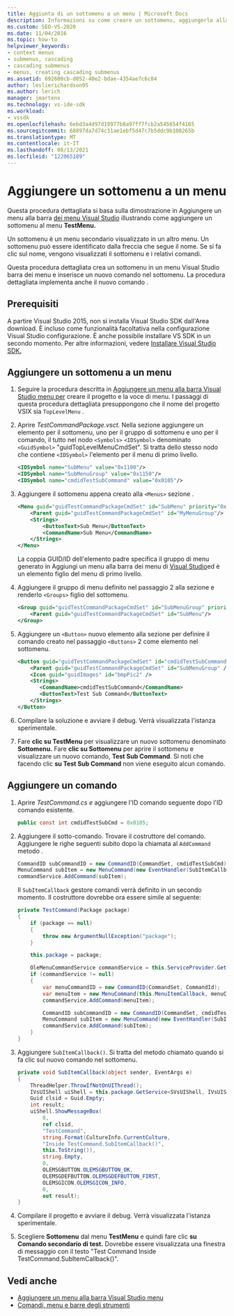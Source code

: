 ```yaml
---
title: Aggiunta di un sottomenu a un menu | Microsoft Docs
description: Informazioni su come creare un sottomenu, aggiungerlo alla barra Visual Studio e aggiungere un nuovo comando al sottomenu.
ms.custom: SEO-VS-2020
ms.date: 11/04/2016
ms.topic: how-to
helpviewer_keywords:
- context menus
- submenus, cascading
- cascading submenus
- menus, creating cascading submenus
ms.assetid: 692600cb-d052-40e2-bdae-4354ae7c6c84
author: leslierichardson95
ms.author: lerich
manager: jmartens
ms.technology: vs-ide-sdk
ms.workload:
- vssdk
ms.openlocfilehash: 6ebd3a4d97d19977b8a97ff7fcb2a545654f4165
ms.sourcegitcommit: 68897da7d74c31ae1ebf5d47c7b5ddc9b108265b
ms.translationtype: MT
ms.contentlocale: it-IT
ms.lasthandoff: 08/13/2021
ms.locfileid: "122065189"
---
```

# <a name="add-a-submenu-to-a-menu"></a>Aggiungere un sottomenu a un menu
Questa procedura dettagliata si basa sulla dimostrazione in Aggiungere un menu alla barra [dei menu Visual Studio](../extensibility/adding-a-menu-to-the-visual-studio-menu-bar.md) illustrando come aggiungere un sottomenu al menu **TestMenu.**

 Un sottomenu è un menu secondario visualizzato in un altro menu. Un sottomenu può essere identificato dalla freccia che segue il nome. Se si fa clic sul nome, vengono visualizzati il sottomenu e i relativi comandi.

 Questa procedura dettagliata crea un sottomenu in un menu Visual Studio barra dei menu e inserisce un nuovo comando nel sottomenu. La procedura dettagliata implementa anche il nuovo comando .

## <a name="prerequisites"></a>Prerequisiti
 A partire Visual Studio 2015, non si installa Visual Studio SDK dall'Area download. È incluso come funzionalità facoltativa nella configurazione Visual Studio configurazione. È anche possibile installare VS SDK in un secondo momento. Per altre informazioni, vedere [Installare Visual Studio SDK.](../extensibility/installing-the-visual-studio-sdk.md)

## <a name="add-a-submenu-to-a-menu"></a>Aggiungere un sottomenu a un menu

1. Seguire la procedura descritta in [Aggiungere un menu alla barra Visual Studio menu per](../extensibility/adding-a-menu-to-the-visual-studio-menu-bar.md) creare il progetto e la voce di menu. I passaggi di questa procedura dettagliata presuppongono che il nome del progetto VSIX sia `TopLevelMenu` .

2. Aprire *TestCommandPackage.vsct.* Nella sezione aggiungere un elemento per il sottomenu, uno per il gruppo di sottomenu e uno per il comando, il tutto nel nodo `<Symbols>` `<IDSymbol>` denominato `<GuidSymbol>` "guidTopLevelMenuCmdSet". Si tratta dello stesso nodo che contiene `<IDSymbol>` l'elemento per il menu di primo livello.

    ```xml
    <IDSymbol name="SubMenu" value="0x1100"/>
    <IDSymbol name="SubMenuGroup" value="0x1150"/>
    <IDSymbol name="cmdidTestSubCommand" value="0x0105"/>
    ```

3. Aggiungere il sottomenu appena creato alla `<Menus>` sezione .

    ```xml
    <Menu guid="guidTestCommandPackageCmdSet" id="SubMenu" priority="0x0100" type="Menu">
        <Parent guid="guidTestCommandPackageCmdSet" id="MyMenuGroup"/>
        <Strings>
            <ButtonText>Sub Menu</ButtonText>
            <CommandName>Sub Menu</CommandName>
        </Strings>
    </Menu>
    ```

     La coppia GUID/ID dell'elemento padre specifica il gruppo di menu generato in Aggiungi un menu alla barra dei menu di [Visual Studio](../extensibility/adding-a-menu-to-the-visual-studio-menu-bar.md)ed è un elemento figlio del menu di primo livello.

4. Aggiungere il gruppo di menu definito nel passaggio 2 alla sezione e renderlo `<Groups>` figlio del sottomenu.

    ```xml
    <Group guid="guidTestCommandPackageCmdSet" id="SubMenuGroup" priority="0x0000">
        <Parent guid="guidTestCommandPackageCmdSet" id="SubMenu"/>
    </Group>
    ```

5. Aggiungere un `<Button>` nuovo elemento alla sezione per definire il comando creato nel passaggio `<Buttons>` 2 come elemento nel sottomenu.

    ```xml
    <Button guid="guidTestCommandPackageCmdSet" id="cmdidTestSubCommand" priority="0x0000" type="Button">
        <Parent guid="guidTestCommandPackageCmdSet" id="SubMenuGroup" />
        <Icon guid="guidImages" id="bmpPic2" />
        <Strings>
           <CommandName>cmdidTestSubCommand</CommandName>
           <ButtonText>Test Sub Command</ButtonText>
        </Strings>
    </Button>
    ```

6. Compilare la soluzione e avviare il debug. Verrà visualizzata l'istanza sperimentale.

7. Fare **clic su TestMenu** per visualizzare un nuovo sottomenu denominato **Sottomenu.** Fare **clic su Sottomenu** per aprire il sottomenu e visualizzare un nuovo comando, **Test Sub Command**. Si noti che facendo clic **su Test Sub Command** non viene eseguito alcun comando.

## <a name="add-a-command"></a>Aggiungere un comando

1. Aprire *TestCommand.cs e* aggiungere l'ID comando seguente dopo l'ID comando esistente.

    ```csharp
    public const int cmdidTestSubCmd = 0x0105;
    ```

2. Aggiungere il sotto-comando. Trovare il costruttore del comando. Aggiungere le righe seguenti subito dopo la chiamata al `AddCommand` metodo .

    ```csharp
    CommandID subCommandID = new CommandID(CommandSet, cmdidTestSubCmd);
    MenuCommand subItem = new MenuCommand(new EventHandler(SubItemCallback), subCommandID);
    commandService.AddCommand(subItem);
    ```

    Il `SubItemCallback` gestore comandi verrà definito in un secondo momento. Il costruttore dovrebbe ora essere simile al seguente:

    ```csharp
    private TestCommand(Package package)
    {
        if (package == null)
        {
            throw new ArgumentNullException("package");
        }

        this.package = package;

        OleMenuCommandService commandService = this.ServiceProvider.GetService(typeof(IMenuCommandService)) as OleMenuCommandService;
        if (commandService != null)
        {
            var menuCommandID = new CommandID(CommandSet, CommandId);
            var menuItem = new MenuCommand(this.MenuItemCallback, menuCommandID);
            commandService.AddCommand(menuItem);

            CommandID subCommandID = new CommandID(CommandSet, cmdidTestSubCmd);
            MenuCommand subItem = new MenuCommand(new EventHandler(SubItemCallback), subCommandID);
            commandService.AddCommand(subItem);
        }
    }
    ```

3. Aggiungere `SubItemCallback()`. Si tratta del metodo chiamato quando si fa clic sul nuovo comando nel sottomenu.

    ```csharp
    private void SubItemCallback(object sender, EventArgs e)
    {
        ThreadHelper.ThrowIfNotOnUIThread();
        IVsUIShell uiShell = this.package.GetService<SVsUIShell, IVsUIShell>();
        Guid clsid = Guid.Empty;
        int result;
        uiShell.ShowMessageBox(
            0,
            ref clsid,
            "TestCommand",
            string.Format(CultureInfo.CurrentCulture,
            "Inside TestCommand.SubItemCallback()",
            this.ToString()),
            string.Empty,
            0,
            OLEMSGBUTTON.OLEMSGBUTTON_OK,
            OLEMSGDEFBUTTON.OLEMSGDEFBUTTON_FIRST,
            OLEMSGICON.OLEMSGICON_INFO,
            0,
            out result);
    }
    ```

4. Compilare il progetto e avviare il debug. Verrà visualizzata l'istanza sperimentale.

5. Scegliere **Sottomenu** dal menu **TestMenu** e quindi fare clic **su Comando secondario di test.** Dovrebbe essere visualizzata una finestra di messaggio con il testo "Test Command Inside TestCommand.SubItemCallback()".

## <a name="see-also"></a>Vedi anche

- [Aggiungere un menu alla barra Visual Studio menu](../extensibility/adding-a-menu-to-the-visual-studio-menu-bar.md)
- [Comandi, menu e barre degli strumenti](../extensibility/internals/commands-menus-and-toolbars.md)
